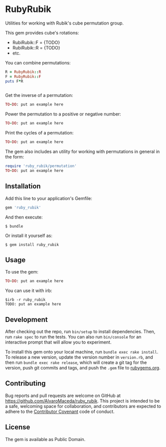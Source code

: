 # RubyRubik

Utilities for working with Rubik's cube permutation group.

This gem provides cube's rotations: 
- RubiRubik::F = {TODO}
- RubiRubik::R = {TODO}
- etc. 

You can combine permutations:
```ruby
R = RubyRubik::R
F = RubyRubik::F
puts F*R
    
```
Get the inverse of a permutation:
```ruby
TO-DO: put an example here
```
Power the permutation to a positive or negative number:
```ruby
TO-DO: put an example here
```
Print the cycles of a permutation:
```ruby
TO-DO: put an example here
```
The gem also includes an utility for working with permutations in general in the form:
```ruby
require 'ruby_rubik/permutation'
TO-DO: put an example here
```

## Installation

Add this line to your application's Gemfile:

```ruby
gem 'ruby_rubik'
```

And then execute:

    $ bundle

Or install it yourself as:

    $ gem install ruby_rubik

## Usage

To use the gem:
```ruby
TO-DO: put an example here
```

You can use it with irb:
```shell
$irb -r ruby_rubik
TODO: put an example here
```

## Development

After checking out the repo, run `bin/setup` to install dependencies. Then, run `rake spec` to run the tests. You can also run `bin/console` for an interactive prompt that will allow you to experiment.

To install this gem onto your local machine, run `bundle exec rake install`. To release a new version, update the version number in `version.rb`, and then run `bundle exec rake release`, which will create a git tag for the version, push git commits and tags, and push the `.gem` file to [rubygems.org](https://rubygems.org).

## Contributing

Bug reports and pull requests are welcome on GitHub at https://github.com/AlvaroMaceda/ruby_rubik. This project is intended to be a safe, welcoming space for collaboration, and contributors are expected to adhere to the [Contributor Covenant](http://contributor-covenant.org) code of conduct.


## License

The gem is available as Public Domain.

